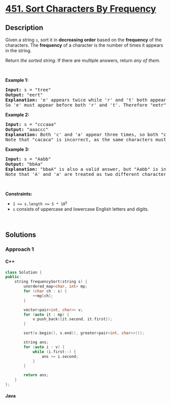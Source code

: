 # [451. Sort Characters By Frequency](https://leetcode.com/problems/sort-characters-by-frequency)

## Description

<p>Given a string <code>s</code>, sort it in <strong>decreasing order</strong> based on the <strong>frequency</strong> of the characters. The <strong>frequency</strong> of a character is the number of times it appears in the string.</p>

<p>Return <em>the sorted string</em>. If there are multiple answers, return <em>any of them</em>.</p>

<p>&nbsp;</p>
<p><strong class="example">Example 1:</strong></p>

<pre>
<strong>Input:</strong> s = &quot;tree&quot;
<strong>Output:</strong> &quot;eert&quot;
<strong>Explanation:</strong> &#39;e&#39; appears twice while &#39;r&#39; and &#39;t&#39; both appear once.
So &#39;e&#39; must appear before both &#39;r&#39; and &#39;t&#39;. Therefore &quot;eetr&quot; is also a valid answer.
</pre>

<p><strong class="example">Example 2:</strong></p>

<pre>
<strong>Input:</strong> s = &quot;cccaaa&quot;
<strong>Output:</strong> &quot;aaaccc&quot;
<strong>Explanation:</strong> Both &#39;c&#39; and &#39;a&#39; appear three times, so both &quot;cccaaa&quot; and &quot;aaaccc&quot; are valid answers.
Note that &quot;cacaca&quot; is incorrect, as the same characters must be together.
</pre>

<p><strong class="example">Example 3:</strong></p>

<pre>
<strong>Input:</strong> s = &quot;Aabb&quot;
<strong>Output:</strong> &quot;bbAa&quot;
<strong>Explanation:</strong> &quot;bbaA&quot; is also a valid answer, but &quot;Aabb&quot; is incorrect.
Note that &#39;A&#39; and &#39;a&#39; are treated as two different characters.
</pre>

<p>&nbsp;</p>
<p><strong>Constraints:</strong></p>

<ul>
    <li><code>1 &lt;= s.length &lt;= 5 * 10<sup>5</sup></code></li>
    <li><code>s</code> consists of uppercase and lowercase English letters and digits.</li>
</ul>
<p>&nbsp;</p>

## Solutions

### **Approach 1**

<!-- tabs:start -->

#### C++

```cpp
class Solution {
public:
    string frequencySort(string s) {
        unordered_map<char, int> mp;
        for (char ch : s) {
            ++mp[ch];
        }

        vector<pair<int, char>> v;
        for (auto it : mp) {
            v.push_back({it.second, it.first});
        }

        sort(v.begin(), v.end(), greater<pair<int, char>>());

        string ans;
        for (auto i : v) {
            while (i.first--) {
                ans += i.second;
            }
        }

        return ans;
    }
};
```

#### Java

```java

```

<!-- tabs:end -->